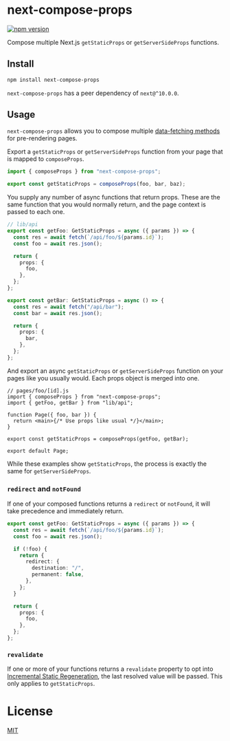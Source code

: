 # next-compose-props

[![npm version](https://img.shields.io/npm/v/next-compose-props.svg?style=flat-square)](https://npmjs.org/package/next-compose-props 'View this project on npm')

Compose multiple Next.js `getStaticProps` or `getServerSideProps` functions.

## Install

```sh
npm install next-compose-props
```

`next-compose-props` has a peer dependency of `next@^10.0.0`.

## Usage

`next-compose-props` allows you to compose multiple [data-fetching methods](https://nextjs.org/docs/basic-features/data-fetching) for pre-rendering pages.

Export a `getStaticProps` or `getServerSideProps` function from your page that is mapped to `composeProps`.

```ts
import { composeProps } from "next-compose-props";

export const getStaticProps = composeProps(foo, bar, baz);
```

You supply any number of async functions that return props. These are the same function that you would normally return, and the page context is passed to each one.

```ts
// lib/api
export const getFoo: GetStaticProps = async ({ params }) => {
  const res = await fetch(`/api/foo/${params.id}`);
  const foo = await res.json();

  return {
    props: {
      foo,
    },
  };
};

export const getBar: GetStaticProps = async () => {
  const res = await fetch("/api/bar");
  const bar = await res.json();

  return {
    props: {
      bar,
    },
  };
};
```

And export an async `getStaticProps` or `getServerSideProps` function on your pages like you usually would. Each props object is merged into one.

```tsx
// pages/foo/[id].js
import { composeProps } from "next-compose-props";
import { getFoo, getBar } from "lib/api";

function Page({ foo, bar }) {
  return <main>{/* Use props like usual */}</main>;
}

export const getStaticProps = composeProps(getFoo, getBar);

export default Page;
```

While these examples show `getStaticProps`, the process is exactly the same for `getServerSideProps`.

### `redirect` and `notFound`

If one of your composed functions returns a `redirect` or `notFound`, it will take precedence and immediately return.

```ts
export const getFoo: GetStaticProps = async ({ params }) => {
  const res = await fetch(`/api/foo/${params.id}`);
  const foo = await res.json();

  if (!foo) {
    return {
      redirect: {
        destination: "/",
        permanent: false,
      },
    };
  }

  return {
    props: {
      foo,
    },
  };
};
```

### `revalidate`

If one or more of your functions returns a `revalidate` property to opt into [Incremental Static Regeneration](https://nextjs.org/docs/basic-features/data-fetching#incremental-static-regeneration), the last resolved value will be passed. This only applies to `getStaticProps`.

# License

[MIT](https://github.com/bitmap/next-compose-props/blob/master/LICENSE)
